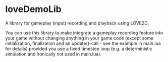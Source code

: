 # loveDemoLib
A library for gameplay (input) recording and playback using LÖVE2D.

You can use this library to make integrate a gameplay recording feature into your game without changing anything in your game code (except some initialization, finalization and an update()-call - see the example in main.lua for details) provided you use a fixed timestep loop (e.g. a deterministic simulation and ironically not used in main.lua).
